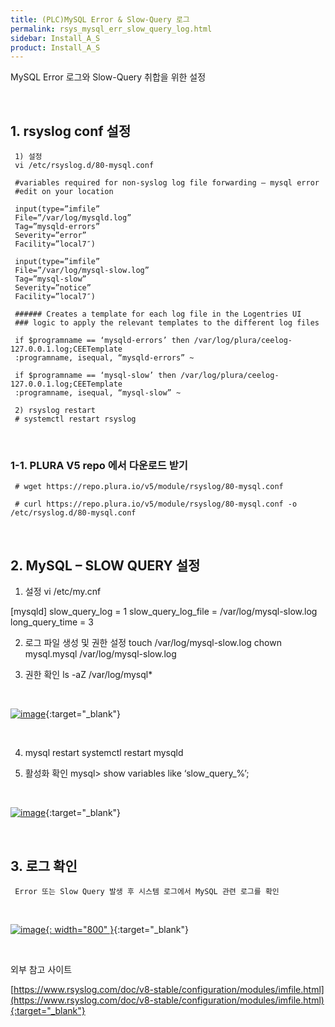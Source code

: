 ```yaml
---
title: (PLC)MySQL Error & Slow-Query 로그
permalink: rsys_mysql_err_slow_query_log.html
sidebar: Install_A_S
product: Install_A_S
---
```


MySQL Error 로그와 Slow-Query 취합을 위한 설정

<br />

## 1. rsyslog conf 설정

     1) 설정
     vi /etc/rsyslog.d/80-mysql.conf

     #variables required for non-syslog log file forwarding – mysql error
     #edit on your location

     input(type=”imfile”
     File=”/var/log/mysqld.log”
     Tag=”mysqld-errors”
     Severity=”error”
     Facility=”local7″)

     input(type=”imfile”
     File=”/var/log/mysql-slow.log”
     Tag=”mysql-slow”
     Severity=”notice”
     Facility=”local7″)

     ###### Creates a template for each log file in the Logentries UI
     ### logic to apply the relevant templates to the different log files

     if $programname == ‘mysqld-errors’ then /var/log/plura/ceelog-127.0.0.1.log;CEETemplate
     :programname, isequal, “mysqld-errors” ~

     if $programname == ‘mysql-slow’ then /var/log/plura/ceelog-127.0.0.1.log;CEETemplate
     :programname, isequal, “mysql-slow” ~

     2) rsyslog restart
     # systemctl restart rsyslog

<br />

### 1-1. PLURA V5 repo 에서 다운로드 받기

     # wget https://repo.plura.io/v5/module/rsyslog/80-mysql.conf

     # curl https://repo.plura.io/v5/module/rsyslog/80-mysql.conf -o /etc/rsyslog.d/80-mysql.conf

<br />

## 2. MySQL – SLOW QUERY 설정

1) 설정
vi /etc/my.cnf

[mysqld]
slow_query_log = 1
slow_query_log_file = /var/log/mysql-slow.log
long_query_time = 3

2) 로그 파일 생성 및 권한 설정
touch /var/log/mysql-slow.log
chown mysql.mysql /var/log/mysql-slow.log

3) 권한 확인
ls -aZ /var/log/mysql*

<br />

[![image](/docs/images/Ins_G/rsys_mysql/1.png)](/docs/images/Ins_G/rsys_mysql/1.png){:target="_blank"}

<br />

4) mysql restart
systemctl restart mysqld

5) 활성화 확인
mysql> show variables like ‘slow_query_%’;

<br />

[![image](/docs/images/Ins_G/rsys_mysql/2.png)](/docs/images/Ins_G/rsys_mysql/2.png){:target="_blank"}

<br />

## 3. 로그 확인

     Error 또는 Slow Query 발생 후 시스템 로그에서 MySQL 관련 로그를 확인

<br />

[![image](/docs/images/Ins_G/rsys_mysql/3.png){: width="800" }](/docs/images/Ins_G/rsys_mysql/3.png){:target="_blank"}

<br />

외부 참고 사이트

[https://www.rsyslog.com/doc/v8-stable/configuration/modules/imfile.html](https://www.rsyslog.com/doc/v8-stable/configuration/modules/imfile.html){:target="_blank"}